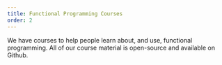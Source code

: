 ```yaml
---
title: Functional Programming Courses
order: 2
---
```


We have courses to help people learn about, and use, functional programming. All of our course material is open-source and available on Github.
